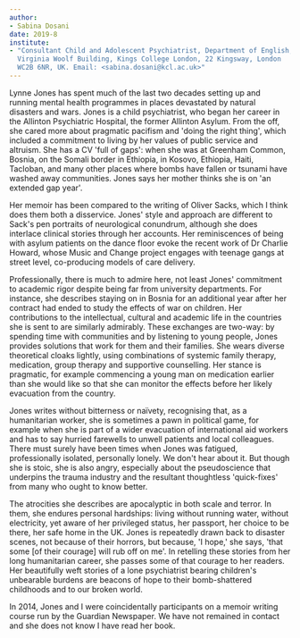 ```yaml
---
author:
- Sabina Dosani
date: 2019-8
institute:
- "Consultant Child and Adolescent Psychiatrist, Department of English,
  Virginia Woolf Building, Kings College London, 22 Kingsway, London
  WC2B 6NR, UK. Email: <sabina.dosani@kcl.ac.uk>"
---
```


Lynne Jones has spent much of the last two decades setting up and
running mental health programmes in places devastated by natural
disasters and wars. Jones is a child psychiatrist, who began her career
in the Allinton Psychiatric Hospital, the former Allinton Asylum. From
the off, she cared more about pragmatic pacifism and 'doing the right
thing', which included a commitment to living by her values of public
service and altruism. She has a CV 'full of gaps': when she was at
Greenham Common, Bosnia, on the Somali border in Ethiopia, in Kosovo,
Ethiopia, Haiti, Tacloban, and many other places where bombs have fallen
or tsunami have washed away communities. Jones says her mother thinks
she is on 'an extended gap year'.

Her memoir has been compared to the writing of Oliver Sacks, which I
think does them both a disservice. Jones\' style and approach are
different to Sack\'s pen portraits of neurological conundrum, although
she does interlace clinical stories through her accounts. Her
reminiscences of being with asylum patients on the dance floor evoke the
recent work of Dr Charlie Howard, whose Music and Change project engages
with teenage gangs at street level, co-producing models of care
delivery.

Professionally, there is much to admire here, not least Jones\'
commitment to academic rigor despite being far from university
departments. For instance, she describes staying on in Bosnia for an
additional year after her contract had ended to study the effects of war
on children. Her contributions to the intellectual, cultural and
academic life in the countries she is sent to are similarly admirably.
These exchanges are two-way: by spending time with communities and by
listening to young people, Jones provides solutions that work for them
and their families. She wears diverse theoretical cloaks lightly, using
combinations of systemic family therapy, medication, group therapy and
supportive counselling. Her stance is pragmatic, for example commencing
a young man on medication earlier than she would like so that she can
monitor the effects before her likely evacuation from the country.

Jones writes without bitterness or naïvety, recognising that, as a
humanitarian worker, she is sometimes a pawn in political game, for
example when she is part of a wider evacuation of international aid
workers and has to say hurried farewells to unwell patients and local
colleagues. There must surely have been times when Jones was fatigued,
professionally isolated, personally lonely. We don\'t hear about it. But
though she is stoic, she is also angry, especially about the
pseudoscience that underpins the trauma industry and the resultant
thoughtless 'quick-fixes' from many who ought to know better.

The atrocities she describes are apocalyptic in both scale and terror.
In them, she endures personal hardships: living without running water,
without electricity, yet aware of her privileged status, her passport,
her choice to be there, her safe home in the UK. Jones is repeatedly
drawn back to disaster scenes, not because of their horrors, but
because, 'I hope,' she says, 'that some \[of their courage\] will rub
off on me'. In retelling these stories from her long humanitarian
career, she passes some of that courage to her readers. Her beautifully
weft stories of a lone psychiatrist bearing children\'s unbearable
burdens are beacons of hope to their bomb-shattered childhoods and to
our broken world.

In 2014, Jones and I were coincidentally participants on a memoir
writing course run by the Guardian Newspaper. We have not remained in
contact and she does not know I have read her book.
